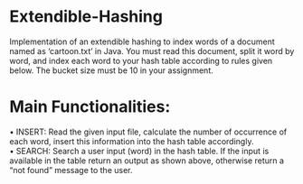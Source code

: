 # Extendible-Hashing
Implementation of an extendible hashing to index words of a document named as ‘cartoon.txt’ in Java. You must read this document, split it word by word, and index each word to your hash table according to rules given below. The bucket size must be 10 in your assignment. 

# Main Functionalities:
•	INSERT: Read the given input file, calculate the number of occurrence of each word, insert this information into the hash table accordingly.\
•	SEARCH: Search a user input (word) in the hash table. If the input is available in the table return an output as shown above, otherwise return a “not found” message to the user.

